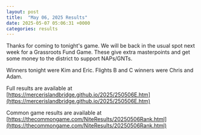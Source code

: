 ```yaml
---
layout: post
title:  "May 06, 2025 Results"
date: 2025-05-07 05:06:31 +0000
categories: results
---
```

Thanks for coming to tonight's game. We will be back in the usual spot next week for a Grassroots Fund Game. These give extra masterpoints and get some money to the district to support NAPs/GNTs.

Winners tonight were Kim and Eric. Flights B and C winners were Chris and Adam.

Full results are available at [https://mercerislandbridge.github.io/2025/250506E.htm](https://mercerislandbridge.github.io/2025/250506E.htm)

Common game results are available at [https://thecommongame.com/NiteResults/20250506Rank.html](https://thecommongame.com/NiteResults/20250506Rank.html)
